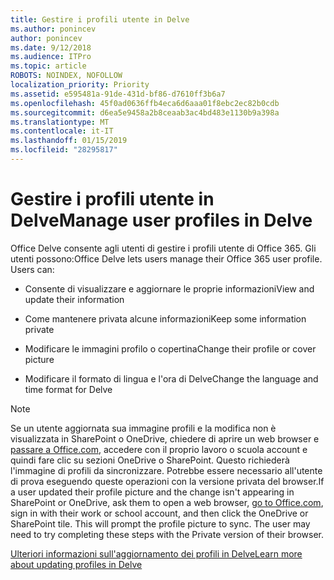```yaml
---
title: Gestire i profili utente in Delve
ms.author: ponincev
author: ponincev
ms.date: 9/12/2018
ms.audience: ITPro
ms.topic: article
ROBOTS: NOINDEX, NOFOLLOW
localization_priority: Priority
ms.assetid: e595481a-91de-431d-bf86-d7610ff3b6a7
ms.openlocfilehash: 45f0ad0636ffb4eca6d6aaa01f8ebc2ec82b0cdb
ms.sourcegitcommit: d6ea5e9458a2b8ceaab3ac4bd483e1130b9a398a
ms.translationtype: MT
ms.contentlocale: it-IT
ms.lasthandoff: 01/15/2019
ms.locfileid: "28295817"
---
```

# <a name="manage-user-profiles-in-delve"></a><span data-ttu-id="68e50-102">Gestire i profili utente in Delve</span><span class="sxs-lookup"><span data-stu-id="68e50-102">Manage user profiles in Delve</span></span>

<span data-ttu-id="68e50-p101">Office Delve consente agli utenti di gestire i profili utente di Office 365. Gli utenti possono:</span><span class="sxs-lookup"><span data-stu-id="68e50-p101">Office Delve lets users manage their Office 365 user profile. Users can:</span></span>
  
- <span data-ttu-id="68e50-105">Consente di visualizzare e aggiornare le proprie informazioni</span><span class="sxs-lookup"><span data-stu-id="68e50-105">View and update their information</span></span>
    
- <span data-ttu-id="68e50-106">Come mantenere privata alcune informazioni</span><span class="sxs-lookup"><span data-stu-id="68e50-106">Keep some information private</span></span>
    
- <span data-ttu-id="68e50-107">Modificare le immagini profilo o copertina</span><span class="sxs-lookup"><span data-stu-id="68e50-107">Change their profile or cover picture</span></span>
    
- <span data-ttu-id="68e50-108">Modificare il formato di lingua e l'ora di Delve</span><span class="sxs-lookup"><span data-stu-id="68e50-108">Change the language and time format for Delve</span></span>
    
> [!NOTE]
> <span data-ttu-id="68e50-p102">Se un utente aggiornata sua immagine profili e la modifica non è visualizzata in SharePoint o OneDrive, chiedere di aprire un web browser e [passare a Office.com](https://www.office.com), accedere con il proprio lavoro o scuola account e quindi fare clic su sezioni OneDrive o SharePoint. Questo richiederà l'immagine di profili da sincronizzare. Potrebbe essere necessario all'utente di prova eseguendo queste operazioni con la versione privata del browser.</span><span class="sxs-lookup"><span data-stu-id="68e50-p102">If a user updated their profile picture and the change isn't appearing in SharePoint or OneDrive, ask them to open a web browser, [go to Office.com](https://www.office.com), sign in with their work or school account, and then click the OneDrive or SharePoint tile. This will prompt the profile picture to sync. The user may need to try completing these steps with the Private version of their browser.</span></span> 
  
[<span data-ttu-id="68e50-111">Ulteriori informazioni sull'aggiornamento dei profili in Delve</span><span class="sxs-lookup"><span data-stu-id="68e50-111">Learn more about updating profiles in Delve</span></span>](https://go.microsoft.com/fwlink/?linkid=735070)
  

